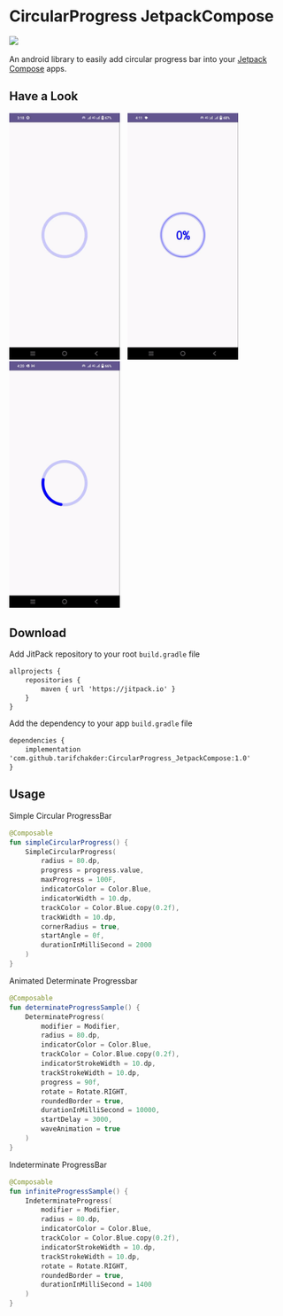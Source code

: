 # CircularProgress JetpackCompose

[![](https://jitpack.io/v/tarifchakder/CircularProgress_JetpackCompose.svg)](https://jitpack.io/#tarifchakder/CircularProgress_JetpackCompose)

An android library to easily add circular progress bar into your [Jetpack Compose](https://developer.android.com/jetpack/compose) apps.

## Have a Look
<img src="screenshot/circular.gif" width="200" >&emsp;<img src="screenshot/determinate.gif" width="200" >&emsp;<img src="screenshot/indeterminate.gif" width="200" >

## Download
Add JitPack repository to your root `build.gradle` file
```
allprojects {
    repositories {
        maven { url 'https://jitpack.io' }
    }
}
```
Add the dependency to your app `build.gradle` file
```
dependencies {
    implementation 'com.github.tarifchakder:CircularProgress_JetpackCompose:1.0'
}
```

## Usage
Simple Circular ProgressBar
```kotlin
@Composable
fun simpleCircularProgress() {
    SimpleCircularProgress(
        radius = 80.dp,
        progress = progress.value,
        maxProgress = 100F,
        indicatorColor = Color.Blue,
        indicatorWidth = 10.dp,
        trackColor = Color.Blue.copy(0.2f),
        trackWidth = 10.dp,
        cornerRadius = true,
        startAngle = 0f,
        durationInMilliSecond = 2000
    )
}
```
Animated Determinate Progressbar

```Kotlin
@Composable
fun determinateProgressSample() {
    DeterminateProgress(
        modifier = Modifier,
        radius = 80.dp,
        indicatorColor = Color.Blue,
        trackColor = Color.Blue.copy(0.2f),
        indicatorStrokeWidth = 10.dp,
        trackStrokeWidth = 10.dp,
        progress = 90f,
        rotate = Rotate.RIGHT,
        roundedBorder = true,
        durationInMilliSecond = 10000,
        startDelay = 3000,
        waveAnimation = true
    )
}
```

Indeterminate ProgressBar

```Kotlin
@Composable
fun infiniteProgressSample() {
    IndeterminateProgress(
        modifier = Modifier,
        radius = 80.dp,
        indicatorColor = Color.Blue,
        trackColor = Color.Blue.copy(0.2f),
        indicatorStrokeWidth = 10.dp,
        trackStrokeWidth = 10.dp,
        rotate = Rotate.RIGHT,
        roundedBorder = true,
        durationInMilliSecond = 1400
    )
}
```

